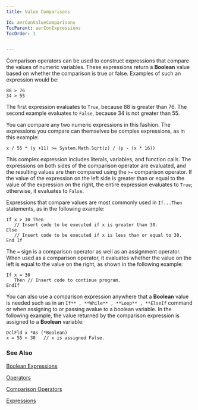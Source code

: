 ```yaml
---
title: Value Comparisons

Id: aerConValueComparisons
TocParent: aerConExpressions
TocOrder: 1


---
```


Comparison operators can be used to construct expressions that compare the values of numeric variables. These expressions return a **Boolean** value based on whether the comparison is true or false. Examples of such an expression would be: 

```
88 > 76
34 > 55
```

The first expression evaluates to ```True```, because 88 is greater than 76. The second example evaluates to ```False```, because 34 is not greater than 55. 

You can compare any two numeric expressions in this fashion. The expressions you compare can themselves be complex expressions, as in this example: 

```
x / 55 * (y +11) >= System.Math.Sqrt(z) / (p - (x * 16))
```

This complex expression includes literals, variables, and function calls. The expressions on both sides of the comparison operator are evaluated, and the resulting values are then compared using the ```>=``` comparison operator. If the value of the expression on the left side is greater than or equal to the value of the expression on the right, the entire expression evaluates to ```True```; otherwise, it evaluates to ```False```. 

Expressions that compare values are most commonly used in ```If...Then``` statements, as in the following example: 

```
If x > 30 Then
   // Insert code to be executed if x is greater than 30.
Else
   // Insert code to be executed if x is less than or equal to 30.
End If
```

The ```=``` sign is a comparison operator as well as an assignment operator. When used as a comparison operator, it evaluates whether the value on the left is equal to the value on the right, as shown in the following example: 

```
If x = 30
   Then // Insert code to continue program. 
EndIf
```

You can also use a comparison expression anywhere that a **Boolean** value is needed such as in an ```If** , **While** , **Loop** , **ElseIf``` command or when assigning to or passing avalue to a boolean variable. In the following example, the value returned by the comparison expression is assigned to a **Boolean** variable: 

```
DclFld x *As (*Boolean)
x = 55 < 30   // x is assigned False.
```

### See Also
[Boolean Expressions](ecrConBooleanExpressions.html)

[Operators](ecrConOperators.html)

[Comparison Operators](ecrConComparisonOperators.html)

[Expressions](ecrConExpressions.html) 

